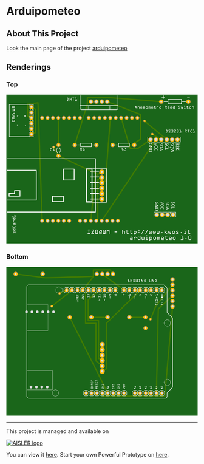# Arduipometeo

## About This Project
Look the main page of the project [arduipometeo](https://github.com/iz0qwm/arduipometeo)


## Renderings

### Top
[![Top Rendering](renderings/top.png)](https://aisler.net/p/WWPNEPWK)

### Bottom
[![Bottom Rendering](renderings/bottom.png)](https://aisler.net/p/WWPNEPWK)


---

This project is managed and available on

[![AISLER logo](https://aisler.net/public/logo.png)](https://aisler.net/p/WWPNEPWK)

You can view it [here](https://aisler.net/p/WWPNEPWK). Start your own Powerful Prototype on [here](https://aisler.net).
